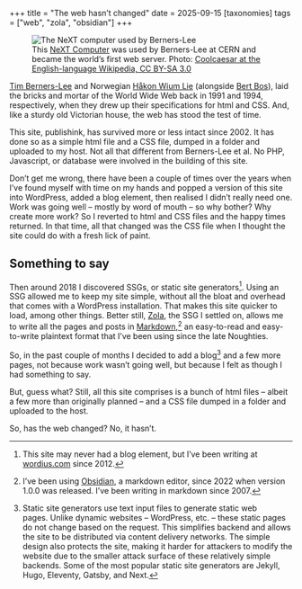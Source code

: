 +++
title = "The web hasn’t changed"
date = 2025-09-15
[taxonomies]
tags = ["web", "zola", "obsidian"]
+++

<figure>
    <img src="/img/original-next-computer.webp" alt="The NeXT computer used by Berners-Lee">
    <figcaption>This <a href="https://en.wikipedia.org/wiki/NeXT_Computer">NeXT Computer</a> was used by Berners-Lee at CERN and became the world’s first web server. Photo: <a href="https://commons.wikimedia.org/w/index.php?curid=395096">Coolcaesar at the English-language Wikipedia, CC BY-SA 3.0</a></figcaption>
</figure>

[Tim Berners-Lee](https://en.wikipedia.org/wiki/Tim_Berners-Lee) and Norwegian [Håkon Wium Lie](https://en.wikipedia.org/wiki/Håkon_Wium_Lie) (alongside [Bert Bos](https://en.wikipedia.org/wiki/Bert_Bos)), laid the bricks and mortar of the World Wide Web back in 1991 and 1994, respectively, when they drew up their specifications for html and CSS. And, like a sturdy old Victorian house, the web has stood the test of time.

This site, publishink, has survived more or less intact since 2002. It has done so as a simple html file and a CSS file, dumped in a folder and uploaded to my host. Not all that different from Berners-Lee et al. No PHP, Javascript, or database were involved in the building of this site. 

Don’t get me wrong, there have been a couple of times over the years when I’ve found myself with time on my hands and popped a version of this site into WordPress, added a blog element, then realised I didn’t really need one. Work was going well – mostly by word of mouth – so why bother? Why create more work? So I reverted to html and CSS files and the happy times returned. In that time, all that changed was the CSS file when I thought the site could do with a fresh lick of paint.

## Something to say

Then around 2018 I discovered SSGs, or static site generators[^1]. Using an SSG allowed me to keep my site simple, without all the bloat and overhead that comes with a WordPress installation. That makes this site quicker to load, among other things. Better still, [Zola](https://getzola.org), the SSG I settled on, allows me to write all the pages and posts in [Markdown](https://en.wikipedia.org/wiki/Markdown),[^2] an easy-to-read and easy-to-write plaintext format that I’ve been using since the late Noughties.

So, in the past couple of months I decided to add a blog[^3] and a few more pages, not because work wasn’t going well, but because I felt as though I had something to say.  

But, guess what? Still, all this site comprises is a bunch of html files – albeit a few more than originally planned – and a CSS file dumped in a folder and uploaded to the host.

So, has the web changed? No, it hasn’t.

[^1]: This site may never had a blog element, but I’ve been writing at [wordius.com](https://wordius.com) since 2012.
[^2]: I’ve been using [Obsidian](https://obsidian.md), a markdown editor, since 2022 when version 1.0.0 was released. I’ve been writing in markdown since 2007.
[^3]: Static site generators use text input files to generate static web pages. Unlike dynamic websites – WordPress, etc. – these static pages do not change based on the request. This simplifies backend and allows the site to be distributed via content delivery networks. The simple design also protects the site, making it harder for attackers to modify the website due to the smaller attack surface of these relatively simple backends. Some of the most popular static site generators are Jekyll, Hugo, Eleventy, Gatsby, and Next.